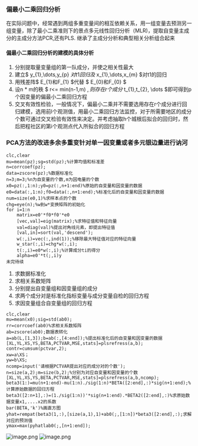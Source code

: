 
### 偏最小二乘回归分析
在实际问题中，经常遇到两组多重变量间的相互依赖关系，用一组变量去预测另一组变量，除了最小二乘准则下的景点多元线性回归分析（MLR)，提取自变量主成分的主成分方法PCR,还有PLS.
继承了主成分分析和典型相关分析组合起来
#### 偏最小二乘回归分析的建模的具体分析
 1. 分别提取量变量组的第一队成分，并使之相关性最大
 2. 建立$ y_{1},\dots,y_{p}  $对t1回归及$ x_{1},\dots,x_{m} $对t1的回归
 3. 用残差阵$ E_{1}和F_{1} $代替 $ E_{0}和F_{0} $
 4. 设n * m的秩 $ r<= min(n-1,m) $,则存在r个成分$ t_{1},t_{2}, \dots $即可得到p个因变量的偏最小二乘回归方程
 5. 交叉有效性检验，一般情况下，偏最小二乘并不需要选用存在r个成分进行回归建模，选用前l个观测值，用最小二乘回归方法监控，对于所需要地区的成分个数可通过交叉检验有效性来决定。并考虑抽取h个城根后拟合的回归时，然后把程社区的第i个观测点代入所拟合的回归方程
 ### PCA方法的改进多余多重变针对单一因变量或者多元银边量进行讷河

```
clc,clear
mu=mean(pz);sg=std(pz);%计算均值和标准差
n=corrcoef(pz);
data=zscore(pz);%数据标准化
n=3;m=3;%n为自变量的个数,m为因电量的个数
x0=pz(:,1:n);y0=pz(:,n+1:end)%原始的自变量和因变量的数据
e0=data(:,1:n);f0=data(:,n+1:end);%标准化后的自变量和因变量的数据
num=size(e0,1)%求样本点的个数
chg=eye(n);%w到w*变换矩阵的初始化
for i=1:n
    matrix=e0'*f0*f0'*e0
    [vec,val]=eig(matrix);%求特征值和特征向量
    val=diag(val)%提出对角线元素，即提出特征值
    [val,in]=sort(val,'descend');
    w(:,i)=vec(:,ind(1));%移除最大特征值对应的特征向量
    w_star(:,i)=chg*w(:,i);
    t(:,i)=e0*w(:,i);%计算成分ti的得分
    alpha=e0'*t(;,i)y
未完待续
```

1. 求数据标准化
2. 求相关系数矩阵
3. 分别提出自变量组和因变量组的成分
4. 求两个成分对是标准化指标变量与成分变量自检的回归方程
5. 求因变量组合自变量组的回归方程
```
clc,clear
mu=mean(x0);sig=std(ab0);
rr=corrcoef(ab0)%求相关系数矩阵
ab=zscore(ab0);数据表转化
a=ab(L,[1,3]);b=ab(:,[4:end]);%提出标准化后的自变量和因变量的数据
[XL,YL,XS,YS,BETA,PCTVAR,MSE,stats]=plsrefress(a,b);
contr=cumsum(pctvar,2);
xw=a\XS；
yw=b\XS;
ncomp=input('请根据PCTVAR提出对应的成分对的个数');
n=size(a,2);m=size(b,2);%分别为对应自变量和因变量的个数
[XL,YL,XS,YS,BETA,PCTVAR,MSE,stats]=plsrefress(a,b,ncomp);
beta3(1:)=mu(n+1:end)-mu(1:n)./sig(1:n)*BETA([2:end],:)*sig(n+1:end);%计算原始数据的回归方程
beta3([2:n+1],:)=(1./sig(1:n))'*sig(n+1:end).*BETA2([2:end],:)%求原始数据变量x1,....x2的系数
bar(BETA,'k')%画直方图
yhat=rempat(beta3(1,:),[size(a,1),1)+ab0(;,[1:n])*beta3([2:end],:);求解对应的预测值
ymax=max(pyhatlab0(;,[n+1:end]);
```

![image.png](最小二乘回归分析.jpg)
![image.png](pls.jpg)
